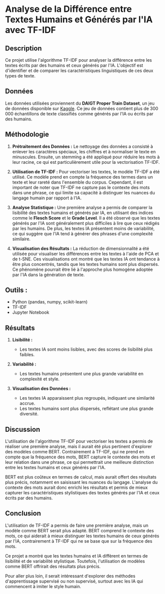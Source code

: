 # Analyse de la Différence entre Textes Humains et Générés par l'IA avec TF-IDF

## Description

Ce projet utilise l'algorithme TF-IDF pour analyser la différence entre les textes écrits par des humains et ceux générés par l'IA. L'objectif est d'identifier et de comparer les caractéristiques linguistiques de ces deux types de texte.


## Données

Les données utilisées proviennent du **DAIGT Proper Train Dataset**, un jeu de données disponible sur [Kaggle](https://www.kaggle.com/datasets/thedrcat/daigt-proper-train-dataset). Ce jeu de données contient plus de 300 000 échantillons de texte classifiés comme générés par l'IA ou écrits par des humains.


## Méthodologie

1. **Prétraitement des Données :**
   Le nettoyage des données a consisté à enlever les caractères spéciaux, les chiffres et à normaliser le texte en minuscules. Ensuite, un stemming a été appliqué pour réduire les mots à leur racine, ce qui est particulièrement utile pour la vectorisation TF-IDF.

2. **Utilisation de TF-IDF :**
   Pour vectoriser les textes, le modèle TF-IDF a été utilisé. Ce modèle prend en compte la fréquence des termes dans un texte et leur rareté dans l'ensemble du corpus. Cependant, il est important de noter que TF-IDF ne capture pas le contexte des mots dans une phrase, ce qui limite sa capacité à distinguer les nuances du langage humain par rapport à l'IA.

3. **Analyse Statistique :**
   Une première analyse a permis de comparer la lisibilité des textes humains et générés par IA, en utilisant des indices comme le **Flesch Score** et le **Grade Level**. Il a été observé que les textes générés par l'IA sont généralement plus difficiles à lire que ceux rédigés par les humains. De plus, les textes IA présentent moins de variabilité, ce qui suggère que l'IA tend à générer des phrases d'une complexité similaire.

4. **Visualisation des Résultats :**
   La réduction de dimensionnalité a été utilisée pour visualiser les différences entre les textes à l'aide de PCA et de t-SNE. Ces visualisations ont montré que les textes IA ont tendance à être plus concentrés, tandis que les textes humains sont plus dispersés. Ce phénomène pourrait être lié à l'approche plus homogène adoptée par l'IA dans la génération de texte.
   
## Outils :
- Python (pandas, numpy, scikit-learn)
- TF-IDF
- Jupyter Notebook
  
## Résultats
1. **Lisibilité :**
   - Les textes IA sont moins lisibles, avec des scores de lisibilité plus faibles.

2. **Variabilité :**
   - Les textes humains présentent une plus grande variabilité en complexité et style.

3. **Visualisation des Données :**
   - Les textes IA apparaissent plus regroupés, indiquant une similarité accrue.
   - Les textes humains sont plus dispersés, reflétant une plus grande diversité.

## Discussion

L'utilisation de l'algorithme TF-IDF pour vectoriser les textes a permis de réaliser une première analyse, mais il aurait été plus pertinent d'explorer des modèles comme BERT. Contrairement à TF-IDF, qui ne prend en compte que la fréquence des mots, BERT capture le contexte des mots et leur relation dans une phrase, ce qui permettrait une meilleure distinction entre les textes humains et ceux générés par l'IA.

BERT est plus coûteux en termes de calcul, mais aurait offert des résultats plus précis, notamment en saisissant les nuances du langage. L'analyse du contexte des mots aurait donc enrichi les résultats et permis de mieux capturer les caractéristiques stylistiques des textes générés par l'IA et ceux écrits par des humains.

## Conclusion

L'utilisation de TF-IDF a permis de faire une première analyse, mais un modèle comme BERT serait plus adapté. BERT comprend le contexte des mots, ce qui aiderait à mieux distinguer les textes humains de ceux générés par l'IA, contrairement à TF-IDF qui ne se base que sur la fréquence des mots.

Ce projet a montré que les textes humains et IA diffèrent en termes de lisibilité et de variabilité stylistique. Toutefois, l'utilisation de modèles comme BERT offrirait des résultats plus précis.

Pour aller plus loin, il serait intéressant d'explorer des méthodes d'apprentissage supervisé ou non supervisé, surtout avec les IA qui commencent à imiter le style humain.

